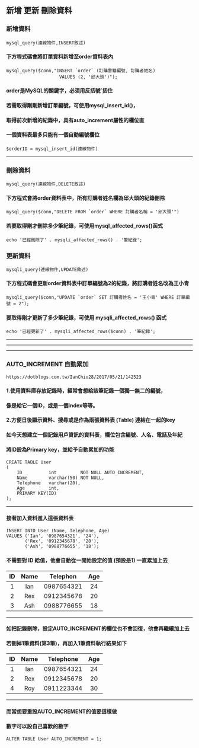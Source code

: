 ## 新增 更新 刪除資料

### 新增資料
```
mysql_query(連線物件,INSERT敘述)
```
#### 下方程式碼會將訂單資料新增至order資料表內
```
mysql_query($conn,"INSERT `order` (訂購書籍編號, 訂購者姓名)
					VALUES (2, '邱大頭')");
```

#### order是MySQL的關鍵字，必須用反括號\`括住

#### 若需取得剛剛新增訂單編號，可使用mysql_insert_id()，
#### 取得前次新增的紀錄中，具有auto_increment屬性的欄位直

#### 一個資料表最多只能有一個自動編號欄位
```
$orderID = mysql_insert_id(連線物件)
```

***

### 刪除資料
```
mysql_query(連線物件,DELETE敘述)
```

#### 下方程式會將order資料表中，所有訂購者姓名欄為邱大頭的紀錄刪除
```
mysql_query($conn,"DELETE FROM `order` WHERE 訂購者名稱 = '邱大頭'")
```
#### 若要取得剛才刪除多少筆紀錄，可使用mysql_affected_rows()函式
```
echo '已經刪除了' . mysqli_affected_rows() . '筆紀錄';
```

### 更新資料
```
mysqli_query(連線物件,UPDATE敘述)
```
#### 下方程式碼會更新order資料表中訂單編號為2的紀錄，將訂購者姓名改為王小青
```
mysqli_query($conn,"UPDATE `order` SET 訂購者姓名 = '王小青' WHERE 訂單編號 = 2");
```
#### 要取得剛才更新了多少筆紀錄，可使用 mysqli_affected_rows() 函式
```
echo '已經更新了' . mysqli_affected_rows($conn) . '筆紀錄';
```

***
***
***

### AUTO_INCREMENT 自動累加
```
https://dotblogs.com.tw/IanChiu28/2017/05/21/142523
```

#### 1.使用資料庫存放記錄時，經常會想給該筆記錄一個獨一無二的編號，
####   像是給它一個ID，或是一個Index等等。

#### 2.方便日後顯示資料、搜尋或是作為兩張資料表 (Table) 連結在一起的key

#### 如今天想建立一個記錄用戶資訊的資料表，欄位包含編號、人名、電話及年紀
#### 將ID設為Primary key，並給予自動累加的功能
```
CREATE TABLE User 
(
    ID          int         NOT NULL AUTO_INCREMENT,
    Name        varchar(50) NOT NULL,
    Telephone   varchar(20),
    Age         int,
    PRIMARY KEY(ID)
);
```
***
#### 接著加入資料進入這張資料表
```
INSERT INTO User (Name, Telephone, Age)
VALUES ('Ian', '0987654321', '24'), 
       ('Rex', '0912345678', '20'), 
       ('Ash', '0988776655', '18');
```

#### 不需要對 ID 給值，他會自動從一開始設定的值 (預設是1) 一直累加上去

|ID	|Name	| Telephon	|Age|
|:-:|:-----:|:---------:|:-:|
|1	|Ian		|0987654321	| 24|
|2	|Rex		|0912345678	| 20|
|3	|Ash		|0988776655	| 18|
***
#### 如把記錄刪除，設定AUTO_INCREMENT的欄位也不會回復，他會再繼續加上去
#### 若刪掉1筆資料(第3筆)，再加入1筆資料執行結果如下

|ID	|Name	|Telephone	|Age|
|:-:|:-----:|:---------:|:-:|
|1	|Ian		|0987654321	| 24|
|2	|Rex		|0912345678	| 20|
|4	|Roy		|0911223344	| 30|
***
#### 而當想要重設AUTO_INCREMENT的值要這樣做
#### 數字可以設自己喜歡的數字
```
ALTER TABLE User AUTO_INCREMENT = 1;
```

